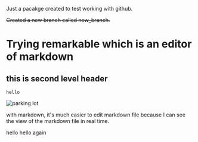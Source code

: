 Just a pacakge created to test working with github.

~~Created a new branch called new_branch.~~

# Trying remarkable which is an editor of markdown

## this is second level header

```hello```

![parking lot](/home/hiro/Pictures/parkinglot17.png  "parking lot")

with markdown, it's much easier to edit markdown file because I can see the view of the markdown file in real time.

hello
hello again
